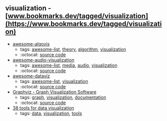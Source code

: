 visualization - [www.bookmarks.dev/tagged/visualization](https://www.bookmarks.dev/tagged/visualization)
---
* [awesome-algovis](https://github.com/enjalot/algovis#readme)
    * tags: [awesome-list](../tagged/awesome-list.md), [theory](../tagged/theory.md), [algorithm](../tagged/algorithm.md), [visualization](../tagged/visualization.md)
    * :octocat: [source code](https://github.com/enjalot/algovis#readme)
* [awesome-audio-visualization](https://github.com/willianjusten/awesome-audio-visualization#readme)
    * tags: [awesome-list](../tagged/awesome-list.md), [media](../tagged/media.md), [audio](../tagged/audio.md), [visualization](../tagged/visualization.md)
    * :octocat: [source code](https://github.com/willianjusten/awesome-audio-visualization#readme)
* [awesome-dataviz](https://github.com/fasouto/awesome-dataviz#readme)
    * tags: [awesome-list](../tagged/awesome-list.md), [visualization](../tagged/visualization.md)
    * :octocat: [source code](https://github.com/fasouto/awesome-dataviz#readme)
* [Graphviz - Graph Visualization Software](https://graphviz.org/)
    * tags: [graph](../tagged/graph.md), [visualization](../tagged/visualization.md), [documentation](../tagged/documentation.md)
    * :octocat: [source code](https://gitlab.com/graphviz/graphviz/)
* [38 tools for data visualization](http://www.creativebloq.com/design-tools/data-visualization-712402)
    * tags: [data](../tagged/data.md), [visualization](../tagged/visualization.md), [tools](../tagged/tools.md)
